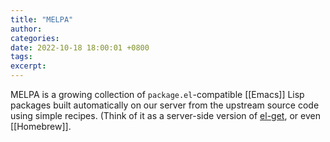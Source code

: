 ```yaml
---
title: "MELPA"
author: 
categories: 
date: 2022-10-18 18:00:01 +0800
tags: 
excerpt: 
---
```


MELPA is a growing collection of `package.el`-compatible [[Emacs]] Lisp packages built automatically on our server from the upstream source code using simple recipes. (Think of it as a server-side version of [el-get](https://github.com/dimitri/el-get), or even [[Homebrew]].










